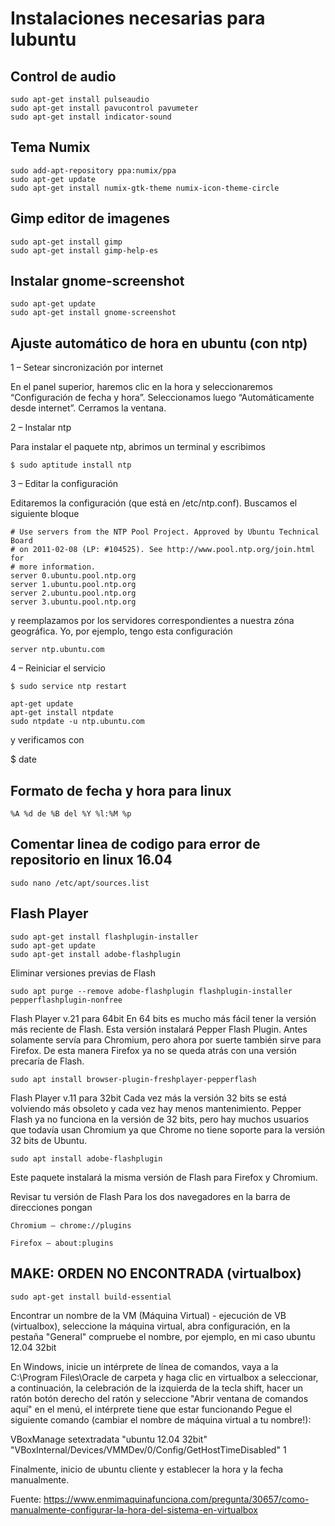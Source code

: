 # Instalaciones necesarias para lubuntu

## Control de audio 

    sudo apt-get install pulseaudio
    sudo apt-get install pavucontrol pavumeter
    sudo apt-get install indicator-sound

## Tema Numix

    sudo add-apt-repository ppa:numix/ppa
    sudo apt-get update
    sudo apt-get install numix-gtk-theme numix-icon-theme-circle

## Gimp editor de imagenes

    sudo apt-get install gimp
    sudo apt-get install gimp-help-es

## Instalar gnome-screenshot

    sudo apt-get update
    sudo apt-get install gnome-screenshot

## Ajuste automático de hora en ubuntu (con ntp)

1 – Setear sincronización por internet

En el panel superior, haremos clic en la hora y seleccionaremos “Configuración de fecha y hora”.  Seleccionamos luego “Automáticamente desde internet”. Cerramos la ventana.

2 – Instalar ntp

Para instalar el paquete ntp, abrimos un terminal y escribimos

    $ sudo aptitude install ntp

3 – Editar la configuración

Editaremos la configuración (que está en /etc/ntp.conf). Buscamos el siguiente bloque

    # Use servers from the NTP Pool Project. Approved by Ubuntu Technical Board
    # on 2011-02-08 (LP: #104525). See http://www.pool.ntp.org/join.html for
    # more information.
    server 0.ubuntu.pool.ntp.org
    server 1.ubuntu.pool.ntp.org
    server 2.ubuntu.pool.ntp.org
    server 3.ubuntu.pool.ntp.org

y reemplazamos por los servidores correspondientes a nuestra zóna geográfica. Yo, por ejemplo, tengo esta configuración

    server ntp.ubuntu.com

4 – Reiniciar el servicio

    $ sudo service ntp restart
    
    apt-get update
    apt-get install ntpdate
    sudo ntpdate -u ntp.ubuntu.com

y verificamos con

$ date

## Formato de fecha y hora para linux

    %A %d de %B del %Y %l:%M %p

## Comentar linea de codigo para error de repositorio en linux 16.04

    sudo nano /etc/apt/sources.list

## Flash Player

    sudo apt-get install flashplugin-installer
    sudo apt-get update
    sudo apt-get install adobe-flashplugin

Eliminar versiones previas de Flash
    
    sudo apt purge --remove adobe-flashplugin flashplugin-installer pepperflashplugin-nonfree

Flash Player v.21 para 64bit
En 64 bits es mucho más fácil tener la versión más reciente de Flash. Esta versión instalará Pepper Flash Plugin. Antes solamente servía para Chromium, pero ahora por suerte también sirve para Firefox. De esta manera Firefox ya no se queda atrás con una versión precaría de Flash.

    sudo apt install browser-plugin-freshplayer-pepperflash 

Flash Player v.11 para 32bit
Cada vez más la versión 32 bits se está volviendo más obsoleto y cada vez hay menos mantenimiento. Pepper Flash ya no funciona en la versión de 32 bits, pero hay muchos usuarios que todavía usan Chromium ya que Chrome no tiene soporte para la versión 32 bits de Ubuntu.

    sudo apt install adobe-flashplugin

Este paquete instalará la misma versión de Flash para Firefox y Chromium.

Revisar tu versión de Flash
Para los dos navegadores en la barra de direcciones pongan

    Chromium – chrome://plugins

    Firefox – about:plugins

## MAKE: ORDEN NO ENCONTRADA (virtualbox)

    sudo apt-get install build-essential

Encontrar un nombre de la VM (Máquina Virtual) - ejecución de VB (virtualbox), seleccione la máquina virtual, abra configuración, en la pestaña "General" compruebe el nombre, por ejemplo, en mi caso ubuntu 12.04 32bit

En Windows, inicie un intérprete de línea de comandos, vaya a la C:\Program Files\Oracle de carpeta y haga clic en virtualbox a seleccionar, a continuación, la celebración de la izquierda de la tecla shift, hacer un ratón botón derecho del ratón y seleccione "Abrir ventana de comandos aquí" en el menú, el intérprete tiene que estar funcionando
Pegue el siguiente comando (cambiar el nombre de máquina virtual a tu nombre!): 

VBoxManage setextradata "ubuntu 12.04 32bit" "VBoxInternal/Devices/VMMDev/0/Config/GetHostTimeDisabled" 1

Finalmente, inicio de ubuntu cliente y establecer la hora y la fecha manualmente.

Fuente: https://www.enmimaquinafunciona.com/pregunta/30657/como-manualmente-configurar-la-hora-del-sistema-en-virtualbox
